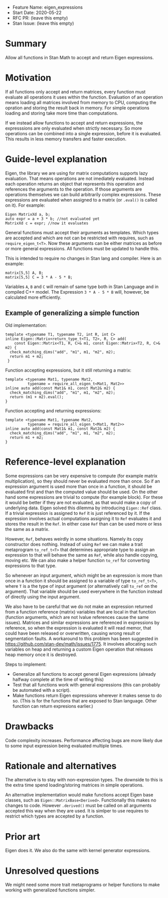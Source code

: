 - Feature Name: eigen_expressions
- Start Date: 2020-05-22
- RFC PR: (leave this empty)
- Stan Issue: (leave this empty)

# Summary
[summary]: #summary

Allow all functions in Stan Math to accept and return Eigen expressions. 

# Motivation
[motivation]: #motivation

If all functions only accept and return matrices, every function must evaluate all operations it uses within the function. Evaluation of an operation means loading all matrices involved from memory to CPU, computing the opration and storing the result back in memory. For simple operations loading and storing take more time than computations.

If we instead allow functions to accept and return expressions, the expresssions are only evaluated when strictly necessary. So more operations can be combined into a single expression, before it is evaluated. This results in less memory transfers and faster execution.

# Guide-level explanation
[guide-level-explanation]: #guide-level-explanation

Eigen, the library we are using for matrix computations supports lazy evaluation. That means operations are not imediately evaluated. Instead each operation returns an object that represents this operation and references the arguments to the operation. If those arguments are operations themselves we can build arbitrarily complex expressions. These expressions are evaluated when assigned to a matrix (or `.eval()` is called on it). For example:

```
Eigen MatrixXd a, b;
auto expr = a + 3 * b; //not evaluated yet
MatrixXd c = expr; //now it evaluates
```

General functions must accept their arguments as templates. Which types are accepted and which are not can be restricted with requires, such as `require_eigen_t<T>`. Now these arguments can be either matrices as before or more general expressions. All functions must be updated to handle this.

This is intended to require no changes in Stan lang and compiler. Here is an example:
```
matrix[5,5] A, B;
matrix[5,5] C = 3 * A - 5 * B;
```
Variables `A`, `B` and `C` will remain of same type both in Stan Language and in compiled C++ model. The Expression `3 * A - 5 * B` will, however, be calculated more efficiently.

## Example of generalizing a simple function
Old implementation:
```
template <typename T1, typename T2, int R, int C>
inline Eigen::Matrix<return_type_t<T1, T2>, R, C> add(
    const Eigen::Matrix<T1, R, C>& m1, const Eigen::Matrix<T2, R, C>& m2) {
  check_matching_dims("add", "m1", m1, "m2", m2);
  return m1 + m2;
 }
```
Function accepting expressions, but it still returning a matrix:
```
template <typename Mat1, typename Mat2,
          typename = require_all_eigen_t<Mat1, Mat2>>
inline auto add(const Mat1& m1, const Mat2& m2) {
  check_matching_dims("add", "m1", m1, "m2", m2);
  return (m1 + m2).eval();
}
```
Function accepting and returning expressions:
```
template <typename Mat1, typename Mat2,
          typename = require_all_eigen_t<Mat1, Mat2>>
inline auto add(const Mat1& m1, const Mat2& m2) {
  check_matching_dims("add", "m1", m1, "m2", m2);
  return m1 + m2;
}
```

# Reference-level explanation
[reference-level-explanation]: #reference-level-explanation

Some expressions can be very expensive to compute (for example matrix multiplication), so they should never be evaluated more than once. So if an expression argument is used more than once in a function, it should be evaluated first and than the computed value should be used. On the other hand some expressions are trivial to compute (for example block). For these it would be better if they are not evaluated, as that would make a copy of underlying data. Eigen solved this dilemma by introducing `Eigen::Ref` class. If a trivial expression is assigned to `Ref` it is just referenced by it. If the expression involves actual computations assigning it to `Ref` evaluates it and stores the result in the `Ref`. In either case `Ref` than can be used more or less the same as a matrix.

However, `Ref`, behaves weirdly in some situations. Namely its copy constructor does nothing. Instead of using `Ref` we can make a trait metaprogram `to_ref_t<T>` that determines appropriate type to assign an expression to that will behave the same as `Ref`, while also handle copying, moving etc. We can also make a helper function `to_ref` for converting expressions to that type.

So whenever an input argument, which might be an expression is more than once in a function it should be assigned to a variable of type `to_ref_t<T>`, where `T` is a the type of input argument (or alternatively call `to_ref` on the argument). That variable should be used everywhere in the function instead of directly using the input argument.

We also have to be careful that we do not make an expression returned from a function reference (matrix) variables that are local in that function (function arguments, which are not lvalue references cause the same issues). Matrices and similar expressions are referenced in expressions by reference, so when the expression is evaluated it will read memor, that could have been released or overwritten, causing wrong result or segmentation faults. A workaround to this problem has been suggested in https://github.com/stan-dev/math/issues/1775. It involves allocating such variables on heap and returning a custom Eigen operation that releases heap memory once it is destroyed.

Steps to implement:
- Generalize all functions to accept general Eigen expressions (already halfway complete at the time of writing this)
- Test that all functions work with general expressions (this can probably be automated with a script).
- Make functions return Eigen expressions wherever it makes sense to do so. (This is for the functions that are exposed to Stan language. Other function can return expresions earlier.)

# Drawbacks
[drawbacks]: #drawbacks

Code complexity increases. Performance affecting bugs are more likely due to some input expression being evaluated multiple times.

# Rationale and alternatives
[rationale-and-alternatives]: #rationale-and-alternatives

The alternative is to stay with non-expression types. The downside to this is the extra time spend loading/storing matrices in simple operations.

An alternative implementation would make functions accept Eigen base classes, such as `Eigen::MatrixBase<Derived>`. Functionally this makes no changes to code. However `.derived()` must be called on all arguments accepted this way when they are used. It is simlper to use requires to restrict which types are accepted by a function.

# Prior art
[prior-art]: #prior-art

Eigen does it. We also do the same with kernel generator expressions.

# Unresolved questions
[unresolved-questions]: #unresolved-questions

We might need some more trait metaprograms or helper functions to make working with generalized functions simpler.